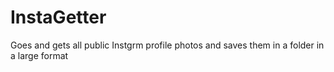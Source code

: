 # InstaGetter
Goes and gets all public Instgrm profile photos and saves them in a folder in a large format
